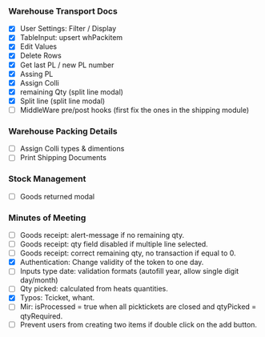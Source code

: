 ### Warehouse Transport Docs
- [X] User Settings: Filter / Display
- [X] TableInput: upsert whPackitem
- [X] Edit Values
- [X] Delete Rows
- [X] Get last PL / new PL number
- [X] Assing PL
- [X] Assign Colli
- [X] remaining Qty (split line modal)
- [X] Split line (split line modal)
- [ ] MiddleWare pre/post hooks (first fix the ones in the shipping module)
### Warehouse Packing Details
- [ ] Assign Colli types & dimentions
- [ ] Print Shipping Documents
### Stock Management
- [ ] Goods returned modal
### Minutes of Meeting
- [ ] Goods receipt: alert-message if no remaining qty.
- [ ] Goods receipt: qty field disabled if multiple line selected.
- [ ] Goods receipt: correct remaining qty, no transaction if equal to 0.
- [X] Authentication: Change validity of the  token to one day.
- [ ] Inputs type date: validation formats (autofill year, allow single digit day/month)
- [ ] Qty picked: calculated from heats quantities.
- [X] Typos: Tcicket, whant.
- [ ] Mir: isProcessed = true when all picktickets are closed and qtyPicked = qtyRequired.
- [ ] Prevent users from creating two items if double click on the add button.  